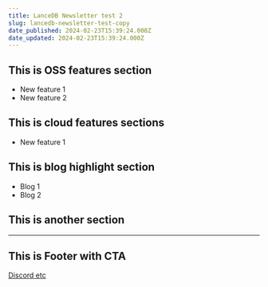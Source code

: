 ```yaml
---
title: LanceDB Newsletter test 2
slug: lancedb-newsletter-test-copy
date_published: 2024-02-23T15:39:24.000Z
date_updated: 2024-02-23T15:39:24.000Z
---
```


## This is OSS features section

- New feature 1
- New feature 2

## This is cloud features sections

- New feature 1

## This is blog highlight section

- Blog 1
- Blog 2

## This is another section

---

## This is Footer with CTA

<CTA copy>

[Discord etc](lancedb.com)
